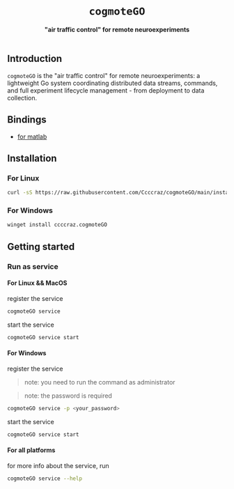 <div align=center>
<h1><code>cogmoteGO</code></h1>
<b>"air traffic control" for remote neuroexperiments</b></br/>
</div>
<br/>

## Introduction

`cogmoteGO` is the "air traffic control" for remote neuroexperiments: a lightweight Go system coordinating distributed data streams, commands, and full experiment lifecycle management - from deployment to data collection.

## Bindings

- [for matlab](https://github.com/Ccccraz/matmoteGO.git)

## Installation

### For Linux

```sh
curl -sS https://raw.githubusercontent.com/Ccccraz/cogmoteGO/main/install.sh | sh
```

### For Windows

```sh
winget install ccccraz.cogmoteGO
```

## Getting started

### Run as service

#### For Linux && MacOS

register the service

```sh
cogmoteGO service
```

start the service

```sh
cogmoteGO service start
```

#### For Windows

register the service

> note: you need to run the command as administrator

> note: the password is required

```sh
cogmoteGO service -p <your_password>
```

start the service

```sh
cogmoteGO service start
```

#### For all platforms

for more info about the service, run

```sh
cogmoteGO service --help
```
